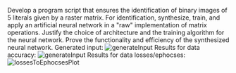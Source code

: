 Develop a program script that ensures the identification of binary images of 5 literals given by a raster matrix. 
For identification, synthesize, train, and apply an artificial neural network in a "raw" implementation of matrix operations. 
Justify the choice of architecture and the training algorithm for the neural network. 
Prove the functionality and efficiency of the synthesized neural network.
Generated input:
![generateInput](https://github.com/kiereshka/python-computer-vision-identify-letters/assets/106348326/44e8ff88-5dba-4ba9-945b-b1adb210de98)
Results for data accuracy: 
![generateInput](https://github.com/kiereshka/python-computer-vision-identify-letters/assets/106348326/45c63aa5-bf66-44d2-a9f3-c5a0dad9a00c)
Results for data losses/ephocses:
![lossesToEphocsesPlot](https://github.com/kiereshka/python-computer-vision-identify-letters/assets/106348326/9f7f6369-6a03-4b84-8acd-8edff005f74f)
